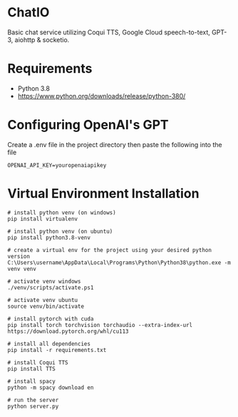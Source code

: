 # ChatIO
Basic chat service utilizing Coqui TTS, Google Cloud speech-to-text, GPT-3, aiohttp &amp; socketio.

# Requirements
* Python 3.8
* https://www.python.org/downloads/release/python-380/

# Configuring OpenAI's GPT
 Create a .env file in the project directory then paste the following into the file
```
OPENAI_API_KEY=youropenaiapikey
```

# Virtual Environment Installation
```
# install python venv (on windows)
pip install virtualenv

# install python venv (on ubuntu)
pip install python3.8-venv

# create a virtual env for the project using your desired python version
C:\Users\username\AppData\Local\Programs\Python\Python38\python.exe -m venv venv

# activate venv windows
./venv/scripts/activate.ps1

# activate venv ubuntu
source venv/bin/activate

# install pytorch with cuda
pip install torch torchvision torchaudio --extra-index-url https://download.pytorch.org/whl/cu113

# install all dependencies
pip install -r requirements.txt

# install Coqui TTS
pip install TTS

# install spacy
python -m spacy download en

# run the server
python server.py
```

